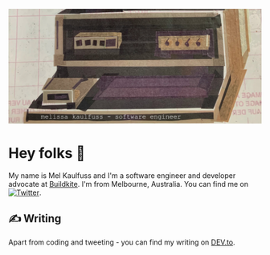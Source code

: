 ![image](https://raw.githubusercontent.com/MelissaKaulfuss/MelissaKaulfuss/master/readme_header.jpeg "Header")

# Hey folks :wave:

My name is Mel Kaulfuss and I'm a software engineer and developer advocate at [Buildkite](https://buildkite.com). I'm from Melbourne, Australia. You can find me on [![Twitter][1.2]][1].

## &#x270d; Writing

Apart from coding and tweeting - you can find my writing on [DEV.to](https://dev.to/melissakaulfuss).

[1.1]: http://i.imgur.com/tXSoThF.png (twitter icon with padding)
[2.1]: http://i.imgur.com/0o48UoR.png (github icon with padding)

[1.2]: http://i.imgur.com/wWzX9uB.png (twitter icon without padding)
[2.2]: http://i.imgur.com/9I6NRUm.png (github icon without padding)

[1]: https://twitter.com/MelissaKaulfuss
[2]: https://github.com/MelissaKaulfuss
